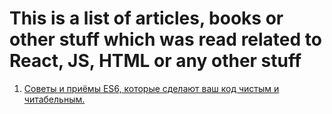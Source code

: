 # This is a list of articles, books or other stuff which was read related to React, JS, HTML or any other stuff

1. [Советы и приёмы ES6, которые сделают ваш код чистым и читабельным.](https://medium.com/@vvladislavv/%D1%81%D0%BE%D0%B2%D0%B5%D1%82%D1%8B-%D0%B8-%D0%BF%D1%80%D0%B8%D1%91%D0%BC%D1%8B-es6-%D0%BA%D0%BE%D1%82%D0%BE%D1%80%D1%8B%D0%B5-%D1%81%D0%B4%D0%B5%D0%BB%D0%B0%D1%8E%D1%82-%D0%B2%D0%B0%D1%88-%D0%BA%D0%BE%D0%B4-%D1%87%D0%B8%D1%81%D1%82%D1%8B%D0%BC-%D0%B8-%D1%87%D0%B8%D1%82%D0%B0%D0%B1%D0%B5%D0%BB%D1%8C%D0%BD%D1%8B%D0%BC-8427eaab0a5a)
